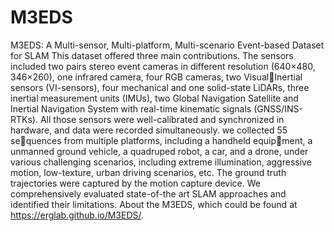 # M3EDS
M3EDS: A Multi-sensor, Multi-platform, Multi-scenario Event-based Dataset for SLAM
This dataset offered three main contributions. The sensors included two pairs stereo event cameras in different resolution (640×480, 346×260), one infrared camera, four RGB cameras, two VisualInertial sensors (VI-sensors), four mechanical and one solid-state LiDARs, three inertial measurement units (IMUs), two Global Navigation Satellite and Inertial Navigation System with real-time kinematic signals (GNSS/INS-RTKs). All those sensors were well-calibrated and synchronized in hardware, and data were recorded simultaneously. we collected 55 sequences from multiple platforms, including a handheld equipment, a unmanned ground vehicle, a quadruped robot, a car, and a drone, under various challenging scenarios, including extreme illumination, aggressive motion, low-texture, urban driving scenarios, etc. The ground truth trajectories were captured by the motion capture device. We comprehensively evaluated state-of-the art SLAM approaches and identified their limitations. About the M3EDS, which could be found at https://erglab.github.io/M3EDS/.
